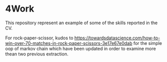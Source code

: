 # 4Work
This repository represent an example of some of the skills reported in the CV.

For rock-paper-scissor, kudos to https://towardsdatascience.com/how-to-win-over-70-matches-in-rock-paper-scissors-3e17e67e0dab for the simple oop of markov chain which have been updated in order to examine more thean two previous extraction.
